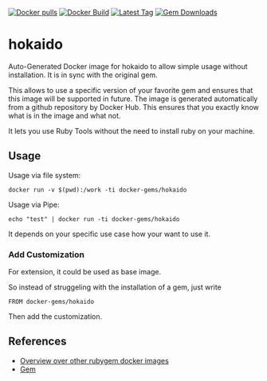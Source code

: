 [![Docker pulls](https://img.shields.io/docker/pulls/rubygem/hokaido.svg)](https://hub.docker.com/r/rubygem/hokaido/)
[![Docker Build](https://img.shields.io/docker/automated/rubygem/hokaido.svg)](https://hub.docker.com/r/rubygem/hokaido/)
[![Latest Tag](https://img.shields.io/github/tag/docker-rubygem/hokaido.svg)](https://hub.docker.com/r/rubygem/hokaido/)
[![Gem Downloads](https://img.shields.io/gem/dt/hokaido.svg)](https://rubygems.org/gems/hokaido/)
# hokaido

Auto-Generated Docker image for hokaido to allow simple usage without installation.
It is in sync with the original gem.

This allows to use a specific version of your favorite gem and ensures that this image will be supported in future.
The image is generated automatically from a github repository by Docker Hub.
This ensures that you exactly know what is in the image and what not.

It lets you use Ruby Tools without the need to install ruby on your machine.

## Usage

Usage via file system:

`docker run -v $(pwd):/work -ti docker-gems/hokaido`

Usage via Pipe:

`echo "test" | docker run -ti docker-gems/hokaido`

It depends on your specific use case how your want to use it.

### Add Customization

For extension, it could be used as base image.

So instead of struggeling with the installation of a gem, just write

`FROM docker-gems/hokaido`

Then add the customization.

## References

 - [Overview over other rubygem docker images](https://github.com/thinkbot/docker-rubygem)
 - [Gem](https://rubygems.org/gems/hokaido/)
